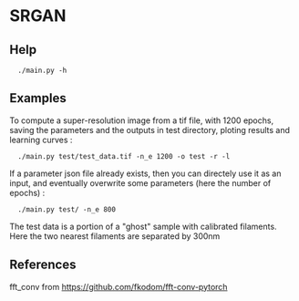 # SRGAN

## Help 

      ./main.py -h

## Examples

To compute a super-resolution image from a tif file, with 1200 epochs, saving the parameters and the outputs in test directory, ploting results and learning curves :

      ./main.py test/test_data.tif -n_e 1200 -o test -r -l

If a parameter json file already exists, then you can directely use it as an input, and eventually overwrite some parameters (here the number of epochs) :

      ./main.py test/ -n_e 800

The test data is a portion of a "ghost" sample with calibrated filaments. Here the two nearest filaments are separated by 300nm


## References

fft_conv from https://github.com/fkodom/fft-conv-pytorch

